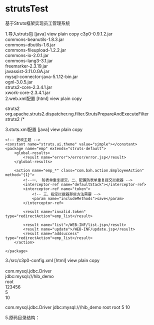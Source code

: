 # strutsTest
基于Struts框架实现员工管理系统

1.导入struts包
[java] view plain copy
c3p0-0.9.1.2.jar  
commons-beanutils-1.8.3.jar  
commons-dbutils-1.6.jar  
commons-fileupload-1.2.2.jar  
commons-io-2.0.1.jar  
commons-lang3-3.1.jar  
freemarker-2.3.19.jar  
javassist-3.11.0.GA.jar  
mysql-connector-java-5.1.12-bin.jar  
ognl-3.0.5.jar  
struts2-core-2.3.4.1.jar  
xwork-core-2.3.4.1.jar  
2.web.xml配置
[html] view plain copy
<?xml version="1.0" encoding="UTF-8"?>  
<web-app version="2.5"   
    xmlns="http://java.sun.com/xml/ns/javaee"   
    xmlns:xsi="http://www.w3.org/2001/XMLSchema-instance"   
    xsi:schemaLocation="http://java.sun.com/xml/ns/javaee   
    http://java.sun.com/xml/ns/javaee/web-app_2_5.xsd">  
    
  <filter>  
    <filter-name>struts2</filter-name>  
    <filter-class>org.apache.struts2.dispatcher.ng.filter.StrutsPrepareAndExecuteFilter</filter-class>  
  </filter>  
  <filter-mapping>  
    <filter-name>struts2</filter-name>  
    <url-pattern>/*</url-pattern>  
  </filter-mapping>  
  
</web-app>  

3.stuts.xml配置
[java] view plain copy
<?xml version="1.0" encoding="UTF-8" ?>  
  
<!DOCTYPE struts PUBLIC  
    "-//Apache Software Foundation//DTD Struts Configuration 2.3//EN"  
    "http://struts.apache.org/dtds/struts-2.3.dtd">  
  
<!-- START SNIPPET: xworkSample -->  
<struts>  
  
    <!-- 更改主题 -->  
    <constant name="struts.ui.theme" value="simple"></constant>  
    <package name="emp" extends="struts-default">  
        <global-results>  
            <result name="error">/error/error.jsp</result>  
        </global-results>  
          
        <action name="emp_*" class="com.bxh.action.EmployeeAction" method="{1}">  
            <!--一、 防表单重复提交，二、配置防表单重复提交拦截器 -->  
            <interceptor-ref name="defaultStack"></interceptor-ref>  
            <interceptor-ref name="token">  
                <!-- 三、指定拦截器那些方法需要 -->  
                <param name="includeMethods">save</param>  
            </interceptor-ref>  
              
            <result name="invalid.token" type="redirectAction">emp_list</result>  
              
            <result name="list">/WEB-INF/list.jsp</result>  
            <result name="update">/WEB-INF/update.jsp</result>  
            <result name="addsuccess" type="redirectAction">emp_list</result>  
        </action>  
      
    </package>  
  
</struts>  
  
<!-- END SNIPPET: xworkSample -->  

3./src/c3p0-config.xml
[html] view plain copy
<c3p0-config>  
  <default-config>  
     <property name="driverClass">com.mysql.jdbc.Driver</property>   
     <property name="jdbcUrl">jdbc:mysql:///hib_demo</property>   
     <property name="user">root</property>   
     <property name="password">123456</property>   
     <property name="initialPoolSize">5</property>   
     <property name="maxPoolSize">10</property>   
  
  </default-config>  
  
  
  <named-config name="oracleConfig">  
    <property name="driverClass">com.mysql.jdbc.Driver</property>   
     <property name="jdbcUrl">jdbc:mysql:///hib_demo</property>   
     <property name="user">root</property>   
     <property name="password">root</property>   
     <property name="initialPoolSize">5</property>   
     <property name="maxPoolSize">10</property>   
   </named-config>  
  
</c3p0-config>  

5.原码目录结构：
